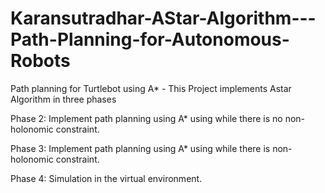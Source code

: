 # Karansutradhar-AStar-Algorithm---Path-Planning-for-Autonomous-Robots
Path planning for Turtlebot using A*  - This Project implements Astar Algorithm in three phases

Phase 2: Implement path planning using A* using while there is no non-holonomic constraint.

Phase 3: Implement path planning using A* using while there is non-holonomic constraint.

Phase 4: Simulation in the virtual environment.
